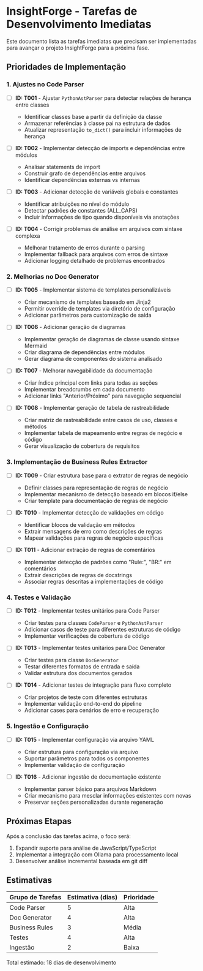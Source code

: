 # InsightForge - Tarefas de Desenvolvimento Imediatas

Este documento lista as tarefas imediatas que precisam ser implementadas para avançar o projeto InsightForge para a próxima fase.

## Prioridades de Implementação

### 1. Ajustes no Code Parser

- [ ] **ID: T001** - Ajustar `PythonAstParser` para detectar relações de herança entre classes
  - Identificar classes base a partir da definição da classe
  - Armazenar referências à classe pai na estrutura de dados
  - Atualizar representação `to_dict()` para incluir informações de herança

- [ ] **ID: T002** - Implementar detecção de imports e dependências entre módulos
  - Analisar statements de import
  - Construir grafo de dependências entre arquivos
  - Identificar dependências externas vs internas

- [ ] **ID: T003** - Adicionar detecção de variáveis globais e constantes
  - Identificar atribuições no nível do módulo
  - Detectar padrões de constantes (ALL_CAPS)
  - Incluir informações de tipo quando disponíveis via anotações

- [ ] **ID: T004** - Corrigir problemas de análise em arquivos com sintaxe complexa
  - Melhorar tratamento de erros durante o parsing
  - Implementar fallback para arquivos com erros de sintaxe
  - Adicionar logging detalhado de problemas encontrados

### 2. Melhorias no Doc Generator

- [ ] **ID: T005** - Implementar sistema de templates personalizáveis
  - Criar mecanismo de templates baseado em Jinja2
  - Permitir override de templates via diretório de configuração
  - Adicionar parâmetros para customização de saída

- [ ] **ID: T006** - Adicionar geração de diagramas
  - Implementar geração de diagramas de classe usando sintaxe Mermaid
  - Criar diagrama de dependências entre módulos
  - Gerar diagrama de componentes do sistema analisado

- [ ] **ID: T007** - Melhorar navegabilidade da documentação
  - Criar índice principal com links para todas as seções
  - Implementar breadcrumbs em cada documento
  - Adicionar links "Anterior/Próximo" para navegação sequencial

- [ ] **ID: T008** - Implementar geração de tabela de rastreabilidade
  - Criar matriz de rastreabilidade entre casos de uso, classes e métodos
  - Implementar tabela de mapeamento entre regras de negócio e código
  - Gerar visualização de cobertura de requisitos

### 3. Implementação de Business Rules Extractor

- [ ] **ID: T009** - Criar estrutura base para o extrator de regras de negócio
  - Definir classes para representação de regras de negócio
  - Implementar mecanismo de detecção baseado em blocos if/else
  - Criar template para documentação de regras de negócio

- [ ] **ID: T010** - Implementar detecção de validações em código
  - Identificar blocos de validação em métodos
  - Extrair mensagens de erro como descrições de regras
  - Mapear validações para regras de negócio específicas

- [ ] **ID: T011** - Adicionar extração de regras de comentários
  - Implementar detecção de padrões como "Rule:", "BR:" em comentários
  - Extrair descrições de regras de docstrings
  - Associar regras descritas a implementações de código

### 4. Testes e Validação

- [ ] **ID: T012** - Implementar testes unitários para Code Parser
  - Criar testes para classes `CodeParser` e `PythonAstParser`
  - Adicionar casos de teste para diferentes estruturas de código
  - Implementar verificações de cobertura de código

- [ ] **ID: T013** - Implementar testes unitários para Doc Generator
  - Criar testes para classe `DocGenerator`
  - Testar diferentes formatos de entrada e saída
  - Validar estrutura dos documentos gerados

- [ ] **ID: T014** - Adicionar testes de integração para fluxo completo
  - Criar projetos de teste com diferentes estruturas
  - Implementar validação end-to-end do pipeline
  - Adicionar cases para cenários de erro e recuperação

### 5. Ingestão e Configuração

- [ ] **ID: T015** - Implementar configuração via arquivo YAML
  - Criar estrutura para configuração via arquivo
  - Suportar parâmetros para todos os componentes
  - Implementar validação de configuração

- [ ] **ID: T016** - Adicionar ingestão de documentação existente
  - Implementar parser básico para arquivos Markdown
  - Criar mecanismo para mesclar informações existentes com novas
  - Preservar seções personalizadas durante regeneração

## Próximas Etapas

Após a conclusão das tarefas acima, o foco será:

1. Expandir suporte para análise de JavaScript/TypeScript
2. Implementar a integração com Ollama para processamento local
3. Desenvolver análise incremental baseada em git diff

## Estimativas

| Grupo de Tarefas | Estimativa (dias) | Prioridade |
|------------------|-------------------|------------|
| Code Parser      | 5                 | Alta       |
| Doc Generator    | 4                 | Alta       |
| Business Rules   | 3                 | Média      |
| Testes           | 4                 | Alta       |
| Ingestão         | 2                 | Baixa      |

Total estimado: 18 dias de desenvolvimento